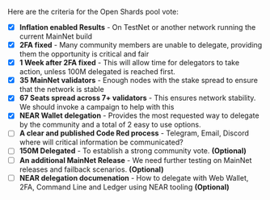Here are the criteria for the Open Shards pool vote:

- [x] **Inflation enabled Results** - On TestNet or another network running the current MainNet build
- [x] **2FA fixed** - Many community members are unable to delegate, providing them the opportunity is critical and fair
- [x] **1 Week after 2FA fixed** - This will allow time for delegators to take action, unless 100M delegated is reached first.
- [x] **35 MainNet validators** - Enough nodes with the stake spread to ensure that the network is stable
- [x] **67 Seats spread across 7+ validators** - This ensures network stability. We should invoke a campaign to help with this
- [x] **NEAR Wallet delegation** - Provides the most requested way to delegate by the community and a total of 2 easy to use options.
- [ ] **A clear and published Code Red process** - Telegram, Email, Discord where will critical information be communicated?
- [ ] **150M Delegated** - To establish a strong community vote. **(Optional)**
- [ ] **An additional MainNet Release** - We need further testing on MainNet releases and failback scenarios. **(Optional)**
- [ ] **NEAR delegation documenation** - How to delegate with Web Wallet, 2FA, Command Line and Ledger using NEAR tooling **(Optional)**
